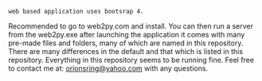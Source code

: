     web based application uses bootsrap 4.
Recommended to go to web2py.com and install.
You can then run a server from the web2py.exe 
after launching the application it comes with 
many pre-made files and folders, many of which
are named in this repository.
    There are many differences in the default 
and that which is listed in this repository.
Everything in this repository seems to be 
running fine.
    Feel free to contact me at:
orionsring@yahoo.com with any questions.
